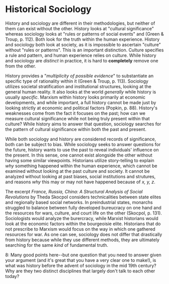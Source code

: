 # Historical Sociology 
History and sociology are different in their methodologies, but neither of them can exist without the other.  History looks at "cultural significance" whereas sociology looks at "rules or patterns of social events" and (Green & Troup, p. 112). Both look for the truth within the human experience. History and sociology both look at society, as it is impossible to ascertain "culture" without "rules or patterns". This is an important distinction. Culture specifies a rule and pattern, and human experience relies on culture. While history and sociology are *distinct* in  practice, it is hard to **completely** remove one from the other. 

 History provides a "*multiplicity of possible evidence*" to substantiate an specific type of rationality within it (Green & Troup, p. 113). Sociology utilizes societal stratification and institutional structures, looking at the general human reality. It also looks at the world *generally* while history is usually *specific*. Marxism within history looks primarily at economic developments, and while important, a full history cannot be made just by looking strictly at economic and political factors (Popkin, p. 88).  History's weaknesses come from the fact it focuses on the past; how can we measure cultural significance while not being truly present within that culture? While history aims to answer that question, sociology searches for the pattern of cultural significance within both the past and present. 
 
While both sociology and history are considered records of significance, both can be subject to bias. While sociology seeks to answer questions for the future, history wants to use the past to reveal individuals' influence on the present. In this sense, one cannot exist alongside the other without having some similar viewpoints. Historians utilize story-telling to explain *why* something happened within the human experience, which cannot be examined without looking at the past culture and society. It cannot be analyzed without looking at past biases, social institutions and strutures, and reasons *why* this may or may not have happened because of *x, y, z*. 

 The excerpt *France, Russia, China: A Structural Analysis of Social Revolutions* by Theda Skocpol considers technicalities between state elites and regionally based social networks. In preindustrial states, monarchs struggled to balance between fully developed bureucracy on one hand and the resources for wars, culture, and court life on the other (Skocpol, p. 131). Sociologists would analyze the burercracy, while Marxist historians would look at the economic factors within the bourgeoisie elite. Historians that do not prescribe to Marxism would focus on the way in which one gathered resources for war. As one can see, sociology does not differ that drastically from history because while they use different methods, they are ultimately searching for the same *kind* of fundamental truth. 
 
8: Many good points here--but one question that you need to answer given your argument (and it's great that you have a very clear one to make!), is what was history before the advent of sociology in the mid 19th century? Why are they two distinct disciplines that largely don't talk to each other today?  
